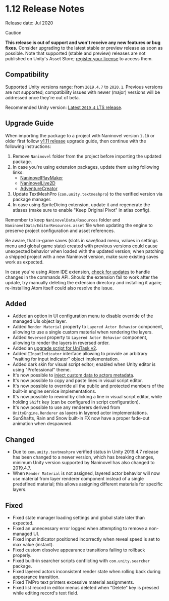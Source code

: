 # 1.12 Release Notes

Release date: Jul 2020

> [!CAUTION]
> **This release is out of support and won't receive any new features or bug fixes.** Consider upgrading to the latest stable or preview release as soon as possible. Note that supported (stable and preview) releases are not published on Unity's Asset Store; [register your license](https://naninovel.com/register) to access them.

## Compatibility

Supported Unity versions range: from `2019.4.7` to `2020.1`. Previous versions are not supported; compatibility issues with newer (major) versions will be addressed once they're out of beta.

Recommended Unity version: [Latest `2019.4` LTS release](https://unity3d.com/unity/qa/lts-releases?version=2019.4).

## Upgrade Guide

When importing the package to a project with Naninovel version `1.10` or older first follow [v1.11 release](/releases/1.11) upgrade guide, then continue with the following instructions:

1. Remove `Naninovel` folder from the project before importing the updated package.
2. In case you're using extension packages, update them using following links:
    - [NaninovelPlayMaker](https://github.com/Elringus/NaninovelPlayMaker/raw/master/NaninovelPlayMaker.unitypackage)
    - [NaninovelLive2D](https://github.com/Elringus/NaninovelLive2D/raw/master/NaninovelLive2D.unitypackage)
    - [AdventureCreator](https://github.com/Elringus/NaninovelAdventureCreator/raw/master/NaninovelAdventureCreator.unitypackage)
3. Update TextMeshPro (`com.unity.textmeshpro`) to the verified version via package manager.
4. In case using SpriteDicing extension, update it and regenerate the atlases (make sure to enable "Keep Original Pivot" in atlas config).

Remember to keep `NaninovelData/Resources` folder and `NaninovelData/EditorResources.asset` file when updating the engine to preserve project configuration and asset references.

Be aware, that in-game saves (slots in save/load menu, values in settings menu and global game state) created with previous versions could cause unexpected behavior when loaded with the updated version; when patching a shipped project with a new Naninovel version, make sure existing saves work as expected.

In case you're using Atom IDE extension, [check for updates](https://atom.io/packages/language-naniscript) to handle changes in the commands API. Should the extension fail to work after the update, try manually deleting the extension directory and installing it again; re-installing Atom itself could also resolve the issue.

## Added

- Added an option in UI configuration menu to disable override of the managed UIs object layer.
- Added `Render Material` property to `Layered Actor Behavior` component, allowing to use a single custom material when rendering the layers.
- Added `Reversed` property to `Layered Actor Behavior` component, allowing to render the layers in reversed order.
- Added an [upgrade script for UniTask v2](https://github.com/Elringus/NaninovelWeb/blob/master/docs/guide/unitask.md#upgrading-to-unitask-v2).
- Added `IInputIndicator` interface allowing to provide an arbitrary "waiting for input indicator" object implementation.
- Added dark skin for visual script editor; enabled when Unity editor is using "Professional" theme.
- It's now possible to [inject custom data to actors metadata](https://github.com/Elringus/NaninovelWeb/blob/master/docs/guide/custom-actor-implementations.md#custom-metadata).
- It's now possible to copy and paste lines in visual script editor.
- It's now possible to override all the public and protected members of the built-in engine service implementations.
- It's now possible to rewind by clicking a line in visual script editor, while holding `Shift` key (can be configured in script configuration).
- It's now possible to use any renderers derived from `UnityEngine.Renderer` as layers in layered actor implementations.
- SunShafts, Rain and Snow built-in FX now have a proper fade-out animation when despawned.

## Changed

- Due to `com.unity.textmeshpro` verified status in Unity 2019.4.7 release has been changed to a newer version, which has breaking changes, minimum Unity version supported by Naninovel has also changed to 2019.4.7.
- When `Render Material` is not assigned, layered actor behavior will now use material from layer renderer component instead of a single predefined material; this allows assigning different materials for specific layers.

## Fixed

- Fixed state manager loading settings and global state later than expected.
- Fixed an unnecessary error logged when attempting to remove a non-managed UI.
- Fixed input indicator positioned incorrectly when reveal speed is set to max value (instant).
- Fixed custom dissolve appearance transitions failing to rollback properly.
- Fixed built-in searcher scripts conflicting with `com.unity.searcher` package.
- Fixed layered actors inconsistent render state when rolling back during appearance transition.
- Fixed TMPro text printers excessive material assignments.
- Fixed list record in editor menus deleted when "Delete" key is pressed while editing record's text field.
